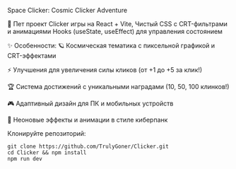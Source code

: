   Space Clicker: Cosmic Clicker Adventure

🌌 Пет проект Clicker игры на React + Vite,
    Чистый CSS с CRT-фильтрами и анимациями
    Hooks (useState, useEffect) для управления состоянием

✨ Особенности:
🪐 Космическая тематика с пиксельной графикой и CRT-эффектами

⚡ Улучшения для увеличения силы кликов (от +1 до +5 за клик!)

🏆 Система достижений с уникальными наградами (10, 50, 100 клинков!)

🎮 Адаптивный дизайн для ПК и мобильных устройств

🌟 Неоновые эффекты и анимации в стиле киберпанк

Клонируйте репозиторий:

```
git clone https://github.com/TrulyGoner/Clicker.git
cd Clicker && npm install
npm run dev
```
